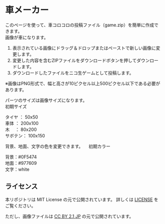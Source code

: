 # 車メーカー

このページを使って、車コロコロの投稿ファイル（game.zip）を簡単に作成できます。  
画像が車になります。

1. 表示されている画像にドラッグ＆ドロップまたはペーストで新しい画像に変更します。
2. 変更した内容を含むZIPファイルをダウンロードボタンを押してダウンロードします。
3. ダウンロードしたファイルをニコ生ゲームとして投稿します。

※画像はPNG形式で、幅と高さが10ピクセル以上500ピクセル以下である必要があります。  
  
パーツのサイズは画像サイズになります。  
  初期サイズ  
  
 タイヤ   ： 50x50  
 車体    ： 200x100  
 木    　： 80x200  
 サボテン： 100x150  
   
背景、地面、文字の色を変更できます。
　初期カラー  
   
 背景：#0F5474  
 地面：#977609  
 文字：white  
   
## ライセンス

本リポジトリは MIT License の元で公開されています。
詳しくは [LICENSE](./LICENSE) をご覧ください。
 
ただし、画像ファイルは
[CC BY 2.1 JP](https://creativecommons.org/licenses/by/2.1/jp/) の元で公開されています。
